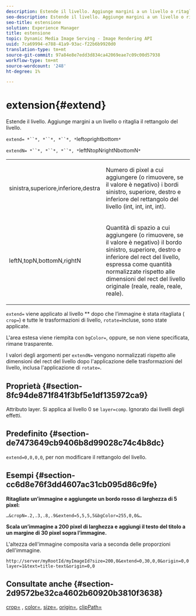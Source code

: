 ```yaml
---
description: Estende il livello. Aggiunge margini a un livello o ritaglia il rettangolo del livello.
seo-description: Estende il livello. Aggiunge margini a un livello o ritaglia il rettangolo del livello.
seo-title: estensione
solution: Experience Manager
title: estensione
topic: Dynamic Media Image Serving - Image Rendering API
uuid: 7ca69994-e788-41a9-93ac-f22b6b9920d0
translation-type: tm+mt
source-git-commit: 97a84e8e7edd3d834ca42069eae7c09c00d57938
workflow-type: tm+mt
source-wordcount: '248'
ht-degree: 1%

---
```



# extension{#extend}

Estende il livello. Aggiunge margini a un livello o ritaglia il rettangolo del livello.

`extend= *``*, *``*, *``*, *`leftoprightbottom`*`

`extendN= *``*, *``*, *``*, *`leftNtopNrightNbottomN`*`

<table id="simpletable_1DCCD469712B423C8154630127DC5F54"> 
 <tr class="strow"> 
  <td class="stentry"> <p><span class="codeph"> <span class="varname"> sinistra,superiore,inferiore,destra</span></span> </p></td> 
  <td class="stentry"> <p>Numero di pixel a cui aggiungere (o rimuovere, se il valore è negativo) i bordi sinistro, superiore, destro e inferiore del rettangolo del livello (int, int, int, int). </p></td> 
 </tr> 
 <tr class="strow"> 
  <td class="stentry"> <p><span class="codeph"> <span class="varname"> leftN,topN,bottomN,rightN</span></span> </p></td> 
  <td class="stentry"> <p>Quantità di spazio a cui aggiungere (o rimuovere, se il valore è negativo) il bordo sinistro, superiore, destro e inferiore del rect del livello, espressa come quantità normalizzate rispetto alle dimensioni del rect del livello originale (reale, reale, reale, reale). </p></td> 
 </tr> 
</table>

`extend=` viene applicato al livello  ** dopo che l’immagine è stata ritagliata (  `crop=`) e tutte le trasformazioni di livello,  `rotate=`incluse, sono state applicate.

L&#39;area estesa viene riempita con `bgColor=`, oppure, se non viene specificata, rimane trasparente.

I valori degli argomenti per `extendN=` vengono normalizzati rispetto alle dimensioni del rect del livello dopo l&#39;applicazione delle trasformazioni del livello, inclusa l&#39;applicazione di `rotate=`.

## Proprietà {#section-8fc94de871f841f3bf5e1df135972ca9}

Attributo layer. Si applica al livello 0 se `layer=comp`. Ignorato dai livelli degli effetti.

## Predefinito {#section-de7473649cb9406b8d99028c74c4b8dc}

`extend=0,0,0,0`, per non modificare il rettangolo del livello.

## Esempi {#section-cc6d8e76f3dd4607ac31cb095d86c9fe}

**Ritagliate un’immagine e aggiungete un bordo rosso di larghezza di 5 pixel:**

`…&cropN=.2,.3,.8,.9&extend=5,5,5,5&bgColor=255,0,0&…`

**Scala un’immagine a 200 pixel di larghezza e aggiungi il testo del titolo a un margine di 30 pixel sopra l’immagine.**

L&#39;altezza dell&#39;immagine composita varia a seconda delle proporzioni dell&#39;immagine.

`http://server/myRootId/myImageId?size=200,0&extend=0,30,0,0&origin=0,0 layer=1&text=title-text&origin=0,0`

## Consultate anche {#section-2d9572be32ca4602b60920b3810f3638}

[crop=](../../../../../is-api/http-ref/image-serving-api-ref/c-http-protocol-reference/c-command-reference/r-crop.md#reference-6fd0f6399966446ab4425ce050572eab) ,  [color=](/help/aem-is-ir-api/is-api/http-ref/image-serving-api-ref/c-http-protocol-reference/c-data-types/r-is-http-color.md),  [size=](../../../../../is-api/http-ref/image-serving-api-ref/c-http-protocol-reference/c-data-types/r-size.md#reference-04d383f32c7b4003bed9978cb854747b),  [origin=](../../../../../is-api/http-ref/image-serving-api-ref/c-http-protocol-reference/c-command-reference/r-origin.md#reference-e11c7ac06e2240cc884c3fec98f05138),  [clipPath=](../../../../../is-api/http-ref/image-serving-api-ref/c-http-protocol-reference/c-command-reference/r-clippath.md#reference-8139b1b52dc54749b51b109521ddf83d)
